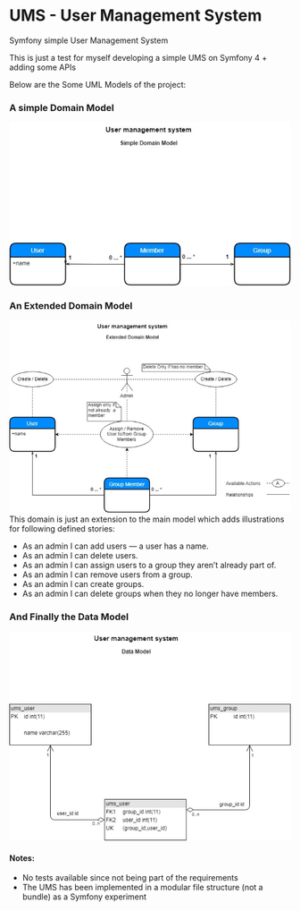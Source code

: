 # UMS - User Management System
Symfony simple User Management System

This is just a test for myself developing a simple UMS on Symfony 4 + adding some APIs

Below are the Some UML Models of the project:

### A simple Domain Model

![Screenshot](./images/Simple%20Domain%20Model.jpg)

### An Extended Domain Model

![Screenshot](./images/Extended%20Domain%20Model.jpg)
This domain is just an extension to the main model which adds illustrations for following defined stories:
- As an admin I can add users — a user has a name.
- As an admin I can delete users.
- As an admin I can assign users to a group they aren’t already part of.
- As an admin I can remove users from a group.
- As an admin I can create groups.
- As an admin I can delete groups when they no longer have members.

### And Finally the Data Model

![Screenshot](./images/Data%20Model.jpg)

#### Notes:
- No tests available since not being part of the requirements
- The UMS has been implemented in a modular file structure (not a bundle) as a Symfony experiment 